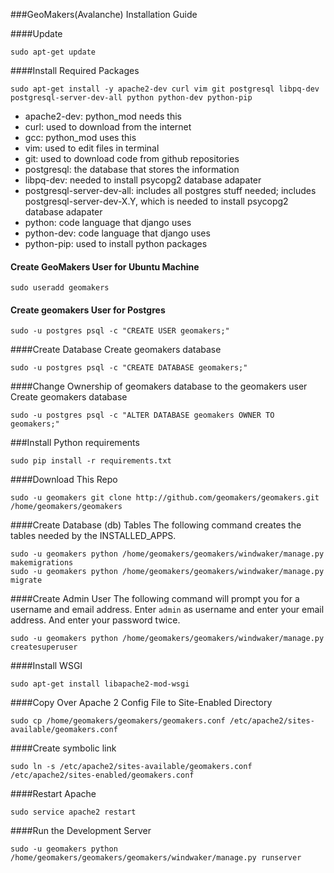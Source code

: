 ###GeoMakers(Avalanche) Installation Guide

####Update
```
sudo apt-get update
```

####Install Required Packages
```
sudo apt-get install -y apache2-dev curl vim git postgresql libpq-dev postgresql-server-dev-all python python-dev python-pip
```
* apache2-dev: python_mod needs this
* curl: used to download from the internet
* gcc: python_mod uses this
* vim: used to edit files in terminal
* git: used to download code from github repositories
* postgresql: the database that stores the information
* libpq-dev: needed to install psycopg2 database adapater
* postgresql-server-dev-all: includes all postgres stuff needed; includes postgresql-server-dev-X.Y, which is needed to install psycopg2 database adapater
* python: code language that django uses
* python-dev: code language that django uses
* python-pip: used to install python packages

#### Create GeoMakers User for Ubuntu Machine
```
sudo useradd geomakers
```

#### Create geomakers User for Postgres
```
sudo -u postgres psql -c "CREATE USER geomakers;"
```

####Create Database
Create geomakers database
```
sudo -u postgres psql -c "CREATE DATABASE geomakers;"
```

####Change Ownership of geomakers database to the geomakers user
Create geomakers database
```
sudo -u postgres psql -c "ALTER DATABASE geomakers OWNER TO geomakers;"
```

###Install Python requirements
```
sudo pip install -r requirements.txt
```

####Download This Repo
```
sudo -u geomakers git clone http://github.com/geomakers/geomakers.git /home/geomakers/geomakers
```

####Create Database (db) Tables
The following command creates the tables needed by the INSTALLED_APPS.
```
sudo -u geomakers python /home/geomakers/geomakers/windwaker/manage.py makemigrations
sudo -u geomakers python /home/geomakers/geomakers/windwaker/manage.py migrate
```

####Create Admin User
The following command will prompt you for a username and email address.
Enter ```admin``` as username and enter your email address.
And enter your password twice.
```
sudo -u geomakers python /home/geomakers/geomakers/windwaker/manage.py createsuperuser
```

####Install WSGI
```
sudo apt-get install libapache2-mod-wsgi
```

####Copy Over Apache 2 Config File to Site-Enabled Directory
```
sudo cp /home/geomakers/geomakers/geomakers.conf /etc/apache2/sites-available/geomakers.conf
```

####Create symbolic link
```
sudo ln -s /etc/apache2/sites-available/geomakers.conf /etc/apache2/sites-enabled/geomakers.conf
```

####Restart Apache
```
sudo service apache2 restart
```



####Run the Development Server
```
sudo -u geomakers python /home/geomakers/geomakers/geomakers/windwaker/manage.py runserver
```
